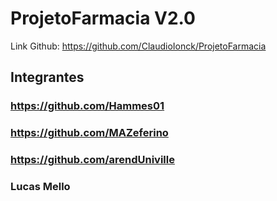 # ProjetoFarmacia V2.0


Link Github: https://github.com/ClaudioIonck/ProjetoFarmacia


## Integrantes

### https://github.com/Hammes01
### https://github.com/MAZeferino
### https://github.com/arendUniville
### Lucas Mello
 
